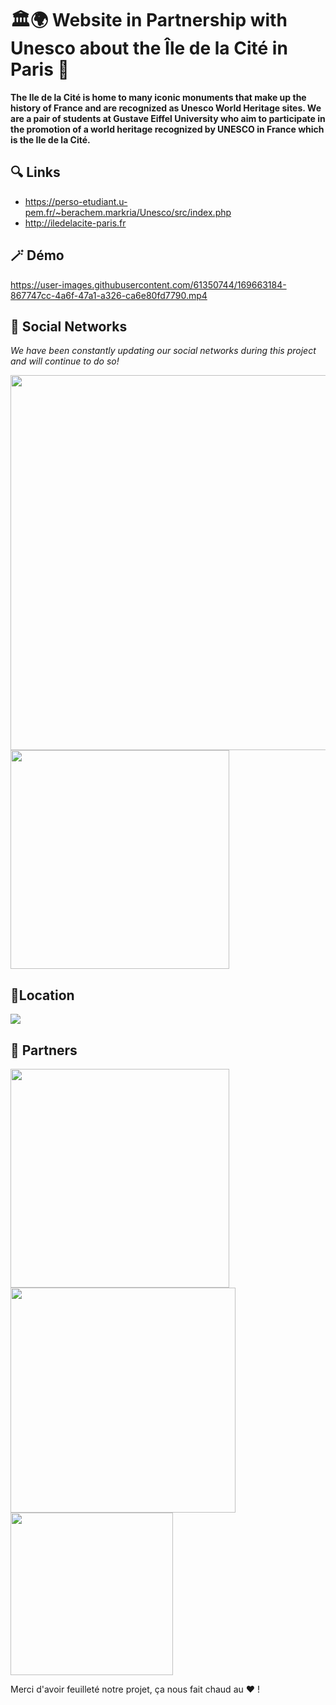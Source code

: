 # 🏛️🌍 Website in Partnership with Unesco about the Île de la Cité in Paris 🥖

<b>The Ile de la Cité is home to many iconic monuments that make up the history of France and are recognized as Unesco World Heritage sites.
We are a pair of students at Gustave Eiffel University who aim to participate in the promotion of a world heritage recognized by UNESCO in France which is the Ile de la Cité.</b>

## 🔍 Links 

- https://perso-etudiant.u-pem.fr/~berachem.markria/Unesco/src/index.php
- http://iledelacite-paris.fr

## 🪄 Démo 

https://user-images.githubusercontent.com/61350744/169663184-867747cc-4a6f-47a1-a326-ca6e80fd7790.mp4

## 📲 Social Networks
<i>We have been constantly updating our social networks during this project and will continue to do so!</i>

<p float="left">
<img src="https://user-images.githubusercontent.com/61350744/173234119-276050cf-0b22-40ff-808d-d274d422275b.png" width="600">
<img src="https://user-images.githubusercontent.com/61350744/173234132-525f306e-3f47-441b-a108-303c162761df.png" width="350">
</p>

## 📍Location
<img src="https://user-images.githubusercontent.com/61350744/173234515-95d048be-daad-48bb-b517-2f306f363fe6.png" width="max">



## 🤝 Partners
<p float="left">
  <img src="https://user-images.githubusercontent.com/61350744/167308211-08c9579b-726f-452b-bf8a-50417a34aab5.png" width="350" >
  <img src="https://traffickingtransformations.org/wp-content/uploads/2021/06/UNESCO_logo_hor_blue.jpg" width="360" >
  <br>
  <img src="https://encrypted-tbn0.gstatic.com/images?q=tbn:ANd9GcSjxD6CJyl-ji1YwD97h-WR44TyOoId5CCzGm01uJXWd99AhEDHsT6w47MDqOyuQfKOlg&usqp=CAU" width="260">
  

</p>
                          


Merci d'avoir feuilleté notre projet, ça nous fait chaud au ❤️ !


